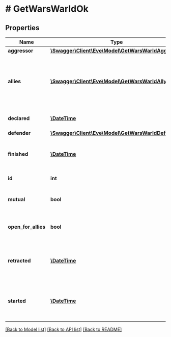 # # GetWarsWarIdOk

## Properties

Name | Type | Description | Notes
------------ | ------------- | ------------- | -------------
**aggressor** | [**\Swagger\Client\Eve\Model\GetWarsWarIdAggressor**](GetWarsWarIdAggressor.md) |  |
**allies** | [**\Swagger\Client\Eve\Model\GetWarsWarIdAlly[]**](GetWarsWarIdAlly.md) | allied corporations or alliances, each object contains either corporation_id or alliance_id | [optional]
**declared** | [**\DateTime**](\DateTime.md) | Time that the war was declared |
**defender** | [**\Swagger\Client\Eve\Model\GetWarsWarIdDefender**](GetWarsWarIdDefender.md) |  |
**finished** | [**\DateTime**](\DateTime.md) | Time the war ended and shooting was no longer allowed | [optional]
**id** | **int** | ID of the specified war |
**mutual** | **bool** | Was the war declared mutual by both parties |
**open_for_allies** | **bool** | Is the war currently open for allies or not |
**retracted** | [**\DateTime**](\DateTime.md) | Time the war was retracted but both sides could still shoot each other | [optional]
**started** | [**\DateTime**](\DateTime.md) | Time when the war started and both sides could shoot each other | [optional]

[[Back to Model list]](../../README.md#models) [[Back to API list]](../../README.md#endpoints) [[Back to README]](../../README.md)
